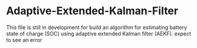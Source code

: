 # Adaptive-Extended-Kalman-Filter
This file is still in development for build an algorithm for estimating battery state of charge (SOC) using adaptive extended Kalman filter (AEKF).
expect to see an error
